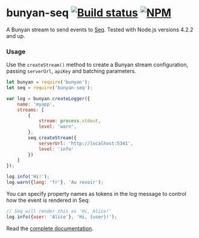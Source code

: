 # bunyan-seq [![Build status](https://ci.appveyor.com/api/projects/status/mrcbbrd33prih7bb/branch/master?svg=true)](https://ci.appveyor.com/project/seqlogs/bunyan-seq/branch/master) [![NPM](https://img.shields.io/npm/v/bunyan-seq.svg)](https://www.npmjs.com/package/bunyan-seq)


A Bunyan stream to send events to [Seq](https://getseq.net). Tested with Node.js versions 4.2.2 and up.

### Usage

Use the `createStream()` method to create a Bunyan stream configuration, passing `serverUrl`, `apiKey` and batching parameters.

```js
let bunyan = require('bunyan');
let seq = require('bunyan-seq');

var log = bunyan.createLogger({
    name: 'myapp',
    streams: [
        {
            stream: process.stdout,
            level: 'warn',
        },
        seq.createStream({
            serverUrl: 'http://localhost:5341',
            level: 'info'
        })
    ]
});

log.info('Hi!');
log.warn({lang: 'fr'}, 'Au revoir');
```

You can specify property names as tokens in the log message to control how the event is rendered in Seq:

```js
// Seq will render this as 'Hi, Alice!'
log.info({user: 'Alice'}, 'Hi, {user}!');
```

Read the [complete documentation](http://docs.getseq.net/v3/docs/using-nodejs).
